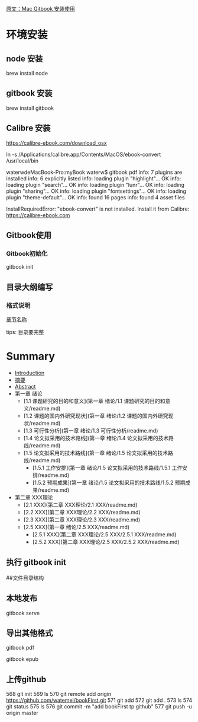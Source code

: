 

[原文：Mac Gitbook 安装使用](https://blog.csdn.net/wxb880114/article/details/82078837)

# 环境安装
## node 安装

brew install node
## gitbook 安装

brew install  gitbook
## Calibre 安装

https://calibre-ebook.com/download_osx

ln -s /Applications/calibre.app/Contents/MacOS/ebook-convert /usr/local/bin
 

waterwdeMacBook-Pro:myBook waterw$ gitbook pdf
info: 7 plugins are installed 
info: 6 explicitly listed 
info: loading plugin "highlight"... OK 
info: loading plugin "search"... OK 
info: loading plugin "lunr"... OK 
info: loading plugin "sharing"... OK 
info: loading plugin "fontsettings"... OK 
info: loading plugin "theme-default"... OK 
info: found 16 pages 
info: found 4 asset files 
 
InstallRequiredError: "ebook-convert" is not installed.
Install it from Calibre: https://calibre-ebook.com
## Gitbook使用
### Gitbook初始化
gitbook init


## 目录大纲编写
### 格式说明

[章节名称](层级目录1/层级目录2/层级目录3/...)

tips: 目录要完整

# Summary
 
* [Introduction](README.md)
* [摘要](摘要/readme.md)
* [Abstract](Abstract/readme.md)
* 第一章 绪论
    * [1.1 课题研究的目的和意义](第一章 绪论/1.1 课题研究的目的和意义/readme.md)
    * [1.2 课题的国内外研究现状](第一章 绪论/1.2 课题的国内外研究现状/readme.md)
    * [1.3 可行性分析](第一章 绪论/1.3 可行性分析/readme.md)
    * [1.4 论文拟采用的技术路线](第一章 绪论/1.4 论文拟采用的技术路线/readme.md)
    * [1.5 论文拟采用的技术路线](第一章 绪论/1.5 论文拟采用的技术路线/readme.md)
        * [1.5.1 工作安排](第一章 绪论/1.5 论文拟采用的技术路线/1.5.1 工作安排/readme.md)
        * [1.5.2 预期成果](第一章 绪论/1.5 论文拟采用的技术路线/1.5.2 预期成果/readme.md)
* 第二章 XXX理论
    * [2.1 XXX](第二章 XXX理论/2.1 XXX/readme.md)
    * [2.2 XXX](第二章 XXX理论/2.2 XXX/readme.md)
    * [2.3 XXX](第二章 XXX理论/2.3 XXX/readme.md)
    * [2.5 XXX](第一章 绪论/2.5 XXX/readme.md)
        * [2.5.1 XXX](第二章 XXX理论/2.5 XXX/2.5.1 XXX/readme.md)
        * [2.5.2 XXX](第二章 XXX理论/2.5 XXX/2.5.2 XXX/readme.md)
 
## 执行 gitbook init



##文件目录结构



## 本地发布

gitbook serve




## 导出其他格式
gitbook pdf



 
gitbook epub
 

## 上传github
  568  git init
  569  ls
  570  git remote add origin https://github.com/watemei/bookFirst.git
  571  git add
  572  git add .
  573  ls
  574  git status
  575  ls
  576  git commit -m "add bookFirst tp github"
  577  git push -u origin master
 
